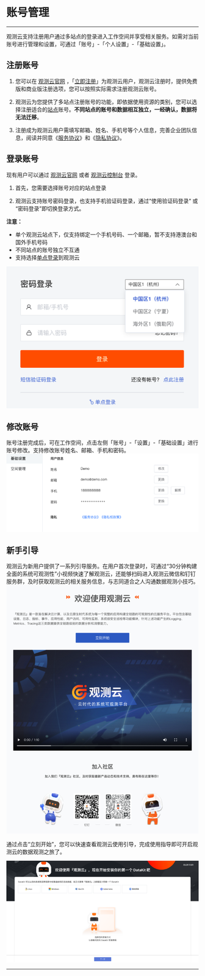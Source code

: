 # 账号管理
---

观测云支持注册用户通过多站点的登录进入工作空间并享受相关服务。如需对当前账号进行管理和设置，可通过「账号」-「个人设置」-「基础设置」。


## 注册账号

1. 您可以在 [观测云官网](https://www.guance.com/) ，「[立即注册](https://auth.guance.com/register)」为观测云用户，观测云注册时，提供免费版和商业版注册选项，您可以按照实际需求注册观测云账号。

2. 观测云为您提供了多站点注册账号的功能，即依据使用资源的类别，您可以选择注册适合的[站点](../getting-started/necessary-for-beginners/select-site.md)账号。**不同站点的账号和数据相互独立，一经确认，数据将无法迁移**。

3. 注册成为观测云用户需填写邮箱、姓名、手机号等个人信息，完善企业团队信息，阅读并同意《[服务协议](../agreements/service-agreement.md)》和《[隐私协议](../agreements/app-privacy-policy.md)》。


## 登录账号

现有用户可以通过 [观测云官网](https://www.guance.com/) 或者 [观测云控制台](https://auth.guance.com/loginpsw) 登录。

1. 首先，您需要选择账号对应的站点登录

2. 观测云支持账号密码登录，也支持手机验证码登录，通过“使用验证码登录“ 或 “密码登录”即切换登录方式。



**注意：**

- 单个观测云站点下，仅支持绑定一个手机号码、一个邮箱，暂不支持港澳台和国外手机号码
- 不同站点的账号独立不互通
- 支持选择[单点登录](../management/sso/index.md)到观测云

![](img/13.site_1.png)

## 修改账号

账号注册完成后，可在工作空间，点击左侧「账号」-「设置」-「基础设置」进行账号修改。支持修改账号姓名、邮箱、手机和密码。<br />![](img/Modifytheaccount.png)


## 新手引导

观测云为新用户提供了一系列引导服务。在用户首次登录时，可通过“30分钟构建全面的系统可观测性”小视频快速了解观测云，还能够扫码进入观测云微信和钉钉服务群，及时获取观测云的相关服务信息，与志同道合之人沟通数据观测小技巧。<br />![](img/2.register_4.png)

通过点击“立刻开始”，您可以快速查看观测云使用引导，完成使用指导即可开启观测云的数据观测之旅了。

![](img/2.register_5.png)


---

